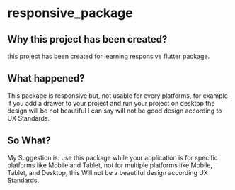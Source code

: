# responsive_package

## Why this project has been created?

this project has been created for learning responsive flutter package.

## What happened?

This package is responsive but, not usable for every platforms, for example if you add a drawer to your project and run your project on desktop the design will be not beautiful I can say will not be good design according to UX Standards.

## So What?

My Suggestion is: use this package while your application is for specific platforms like Mobile and Tablet, not for multiple platforms like Mobile, Tablet, and Desktop, this Will not be a beautiful design according UX Standards.
